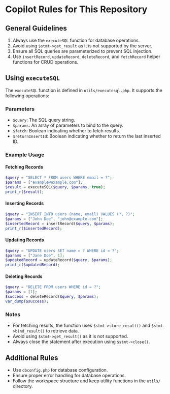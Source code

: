# Copilot Rules for This Repository

## General Guidelines
1. Always use the `executeSQL` function for database operations.
2. Avoid using `$stmt->get_result` as it is not supported by the server.
3. Ensure all SQL queries are parameterized to prevent SQL injection.
4. Use `insertRecord`, `updateRecord`, `deleteRecord`, and `fetchRecord` helper functions for CRUD operations.

## Using `executeSQL`
The `executeSQL` function is defined in `utils/executesql.php`. It supports the following operations:

### Parameters
- `$query`: The SQL query string.
- `$params`: An array of parameters to bind to the query.
- `$fetch`: Boolean indicating whether to fetch results.
- `$returnInsertId`: Boolean indicating whether to return the last inserted ID.

### Example Usage
#### Fetching Records
```php
$query = "SELECT * FROM users WHERE email = ?";
$params = ["example@example.com"];
$result = executeSQL($query, $params, true);
print_r($result);
```

#### Inserting Records
```php
$query = "INSERT INTO users (name, email) VALUES (?, ?)";
$params = ["John Doe", "john@example.com"];
$insertedRecord = insertRecord($query, $params);
print_r($insertedRecord);
```

#### Updating Records
```php
$query = "UPDATE users SET name = ? WHERE id = ?";
$params = ["Jane Doe", 1];
$updatedRecord = updateRecord($query, $params);
print_r($updatedRecord);
```

#### Deleting Records
```php
$query = "DELETE FROM users WHERE id = ?";
$params = [1];
$success = deleteRecord($query, $params);
var_dump($success);
```

### Notes
- For fetching results, the function uses `$stmt->store_result()` and `$stmt->bind_result()` to retrieve data.
- Avoid using `$stmt->get_result()` as it is not supported.
- Always close the statement after execution using `$stmt->close()`.

## Additional Rules
- Use `dbconfig.php` for database configuration.
- Ensure proper error handling for database operations.
- Follow the workspace structure and keep utility functions in the `utils/` directory.
